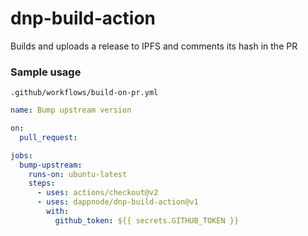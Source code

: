 # dnp-build-action

Builds and uploads a release to IPFS and comments its hash in the PR

### Sample usage

`.github/workflows/build-on-pr.yml`

```yaml
name: Bump upstream version

on:
  pull_request:

jobs:
  bump-upstream:
    runs-on: ubuntu-latest
    steps:
      - uses: actions/checkout@v2
      - uses: dappnode/dnp-build-action@v1
        with:
          github_token: ${{ secrets.GITHUB_TOKEN }}
```

